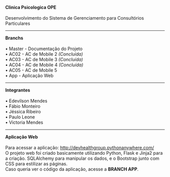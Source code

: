 <b>Clinica Psicologica OPE</b><br>
<br>
Desenvolvimento do Sistema de Gerenciamento para Consultórios Particulares

<hr>

<b>Branchs</b><br>
<br>
• Master - Documentação do Projeto<br>
• AC02 - AC de Mobile 2 <i>(Concluída)</i><br>
• AC03 - AC de Mobile 3 <i>(Concluída)</i><br>
• AC04 - AC de Mobile 4 <i>(Concluída)</i><br>
• AC05 - AC de Mobile 5<br>
• App - Aplicação Web

<hr>

<b>Integrantes</b><br>
<br>
• Edevilson Mendes<br>
• Fábio Monteiro<br>
• Jéssica Ribeiro<br>
• Paulo Leone<br>
• Victoria Mendes

<hr>

<b>Aplicação Web</b><br>
<br>
Para acessar a aplicação: http://devhealthgroup.pythonanywhere.com/
<br>
O projeto web foi criado basicamente utilizando Python, Flask e Jinja2 para a criação. SQLAlchemy para manipular os dados, e o Bootstrap junto com CSS para estilizar as páginas.
<br>
Caso queria ver o código da aplicação, acesse a <b>BRANCH APP</b>.
